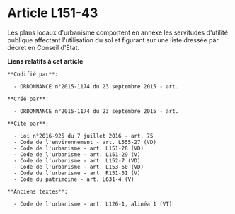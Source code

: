 # Article L151-43

Les plans locaux d'urbanisme comportent en annexe les servitudes d'utilité publique affectant l'utilisation du sol et
figurant sur une liste dressée par décret en Conseil d'Etat.

**Liens relatifs à cet article**

	**Codifié par**:

	  - ORDONNANCE n°2015-1174 du 23 septembre 2015 - art.

	**Créé par**:

	  - ORDONNANCE n°2015-1174 du 23 septembre 2015 - art.

	**Cité par**:

	  - Loi n°2016-925 du 7 juillet 2016 - art. 75
	  - Code de l'environnement - art. L555-27 (VD)
	  - Code de l'urbanisme - art. L151-28 (VD)
	  - Code de l'urbanisme - art. L151-29 (V)
	  - Code de l'urbanisme - art. L152-7 (VD)
	  - Code de l'urbanisme - art. L153-60 (VD)
	  - Code de l'urbanisme - art. R151-51 (V)
	  - Code du patrimoine - art. L631-4 (V)

	**Anciens textes**:

	  - Code de l'urbanisme - art. L126-1, alinéa 1 (VT)
